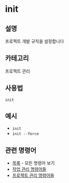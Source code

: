 # init

## 설명
프로젝트 개발 규칙을 설정합니다

## 카테고리
프로젝트 관리

## 사용법
```
init
```

## 예시
- `init`
- `init --force`

## 관련 명령어
- [목록](list.md) - 모든 명령어 보기
- [작업 관리 명령어들](../task-management.md)
- [프로젝트 관리 명령어들](../project-management.md)
